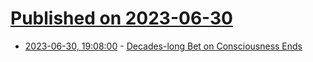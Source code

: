 # [Published on 2023-06-30](index.md)

* [2023-06-30, 19:08:00](https://soylentnews.org/article.pl?sid=23/06/30/0015233&from=rss) - [Decades-long Bet on Consciousness Ends](https://soylentnews.org/article.pl?sid=23/06/30/0015233&from=rss)

